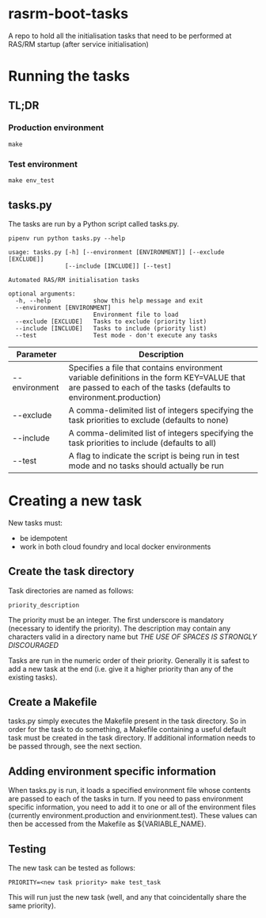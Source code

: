 # rasrm-boot-tasks
A repo to hold all the initialisation tasks that need to be performed at RAS/RM startup (after service initialisation)

# Running the tasks

## TL;DR

### Production environment 

```
make
```

### Test environment 

```
make env_test
```

## tasks.py

The tasks are run by a Python script called tasks.py. 

```
pipenv run python tasks.py --help

usage: tasks.py [-h] [--environment [ENVIRONMENT]] [--exclude [EXCLUDE]]
                [--include [INCLUDE]] [--test]

Automated RAS/RM initialisation tasks

optional arguments:
  -h, --help            show this help message and exit
  --environment [ENVIRONMENT]
                        Environment file to load
  --exclude [EXCLUDE]   Tasks to exclude (priority list)
  --include [INCLUDE]   Tasks to include (priority list)
  --test                Test mode - don't execute any tasks
```

| Parameter     | Description |
|---------------|-------------|
| --environment | Specifies a file that contains environment variable definitions in the form KEY=VALUE that are passed to each of the tasks (defaults to environment.production) |
| --exclude | A comma-delimited list of integers specifying the task priorities to exclude (defaults to none) |
| --include | A comma-delimited list of integers specifying the task priorities to include (defaults to all) |
| --test | A flag to indicate the script is being run in test mode and no tasks should actually be run |

# Creating a new task

New tasks must:

- be idempotent
- work in both cloud foundry and local docker environments

## Create the task directory

Task directories are named as follows: 

```
priority_description
```

The priority must be an integer.  The first underscore is mandatory (necessary to identify the priority).  The description may contain any characters valid in a directory name but *THE USE OF SPACES IS STRONGLY DISCOURAGED*

Tasks are run in the numeric order of their priority.  Generally it is safest to add a new task at the end (i.e. give it a higher priority than any of the existing tasks).  

## Create a Makefile

tasks.py simply executes the Makefile present in the task directory.  So in order for the task to do something, a Makefile containing a useful default task must be created in the task directory.  If additional information needs to be passed through, see the next section.  

## Adding environment specific information

When tasks.py is run, it loads a specified environment file whose contents are passed to each of the tasks in turn.  If you need to pass environment specific information, you need to add it to one or all of the environment files (currently environment.production and envirionment.test).  These values can then be accessed from the Makefile as ${VARIABLE_NAME}.

## Testing 

The new task can be tested as follows:

```
PRIORITY=<new task priority> make test_task
```

This will run just the new task (well, and any that coincidentally share the same priority).
